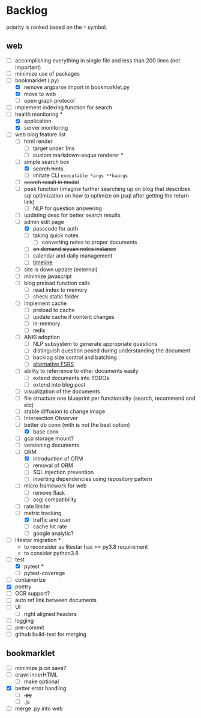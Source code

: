 # Backlog

priority is ranked based on the `*` symbol.

## web
- [ ] accomplishing everything in single file and less than 200 lines (not important)
- [ ] minimize use of packages
- [ ] bookmarklet (.py)
  - [x] remove argparse import in bookmarklet.py
  - [x] move to web
  - [ ] open graph protocol
- [ ] implement indexing function for search
- [ ] health monitoring *
  - [x] application
  - [x] server monitoring
- [ ] web blog feature list
  - [ ] html render
    - [ ] target under 1ms
    - [ ] custom markdown-esque renderer *
  - [ ] simple search box
    - [x] ~~search hints~~
    - [ ] imitate CLI `executable *args **kwargs`
  - [ ] ~~search result in modal~~
  - [ ] peek function (imagine further searching up on blog that describes sql optimization on how to optimize on psql after getting the return link)
    - [ ] NLP for question answering
  - [ ] updating desc for better search results
  - [ ] admin edit page
    - [x] passcode for auth
    - [ ] taking quick notes
      - [ ] converting notes to proper documents
    - [ ] ~~on demand siyuan notes instance~~
    - [ ] calendar and daily management
    - [ ] [timeline](https://www.amcharts.com/demos-v4/timeline-v4/)
  - [ ] site is down update (external)
  - [ ] minimize javascript
  - [ ] blog preload function calls
    - [ ] read index to memory
    - [ ] check static folder
  - [ ] implement cache
    - [ ] preload to cache
    - [ ] update cache if content changes
    - [ ] in-memory
    - [ ] redis
  - [ ] ANKI adoption
    - [ ] NLP subsystem to generate appropriate questions
    - [ ] distinguish question posed during understanding the document
    - [ ] backlog size control and batching
    - [ ] [alternative FSRS](https://github.com/open-spaced-repetition/free-spaced-repetition-scheduler)
  - [ ] ability to referrence to other documents easily
    - [ ] extend documents into TODOs
    - [ ] extend into blog post
  - [ ] visualization of the documents
  - [ ] file structure one blueprint per functionality (search, recommend and etc)
  - [ ] stable diffusion to change image
  - [ ] Intersection Observer
  - [ ] better db conn (with is not the best option)
    - [x] base conx
  - [ ] gcp storage mount?
  - [ ] versioning documents
  - [ ] ORM
    - [x] introduction of ORM
    - [ ] removal of ORM
    - [ ] SQL injection prevention
    - [ ] inverting dependencies using repository pattern
  - [ ] micro framework for web
    - [ ] remove flask
    - [ ] asgi compatibility
  - [ ] rate limiter
  - [ ] metric tracking
    - [x] traffic and user
    - [ ] cache hit rate
    - [ ] google analytic?
- [ ] litestar migration *
  - to reconsider as litestar has >= py3.8 requirement
  - to consider python3.8
- [ ] test
  - [x] pytest *
  - [ ] pytest-coverage
- [ ] containerize
- [x] poetry
- [ ] OCR support?
- [ ] auto ref link between documents
- [ ] UI
  - [ ] right aligned headers
- [ ] logging
- [ ] pre-commit
- [ ] github build-test for merging

## bookmarklet
- [ ] minimize js on save?
- [ ] crawl innerHTML
  - [ ] make optional
- [x] better error handling
  - [ ] ~~.py~~
  - [ ] .js
- [ ] merge .py into web
